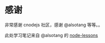 
# 感谢

非常感谢 cnodejs 社区，感谢 @alsotang 等等。。

此处学习笔记来自 @alsotang 的 [node-lessons](https://github.com/alsotang/node-lessons)
